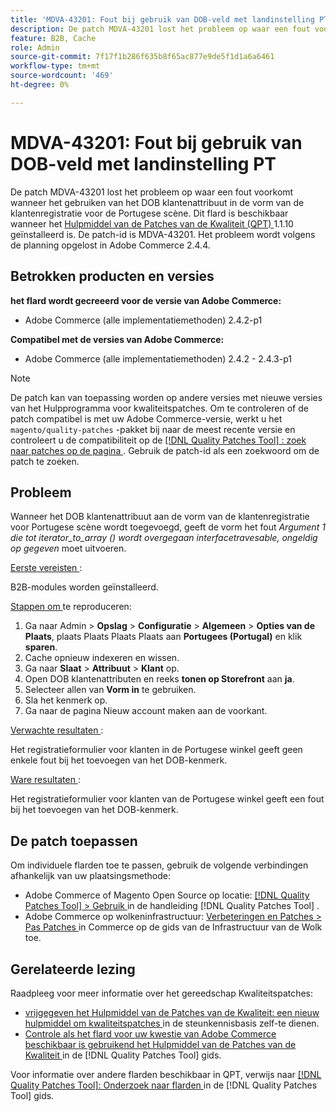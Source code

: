 ```yaml
---
title: 'MDVA-43201: Fout bij gebruik van DOB-veld met landinstelling PT'
description: De patch MDVA-43201 lost het probleem op waar een fout voorkomt wanneer het gebruiken van het DOB klantenattribuut in de vorm van de klantenregistratie voor de Portugese scène. Deze patch is beschikbaar wanneer [Quality Patches Tool (QPT)] (https://experienceleague.adobe.com/en/docs/commerce-knowledge-base/kb/announcements/commerce-announcements/magento-quality-patches-released-new-tool-to-self-serve-quality-patches) 1.1.10 is geïnstalleerd. De patch-id is MDVA-43201. Het probleem wordt volgens de planning opgelost in Adobe Commerce 2.4.4.
feature: B2B, Cache
role: Admin
source-git-commit: 7f17f1b286f635b8f65ac877e9de5f1d1a6a6461
workflow-type: tm+mt
source-wordcount: '469'
ht-degree: 0%

---
```


# MDVA-43201: Fout bij gebruik van DOB-veld met landinstelling PT

De patch MDVA-43201 lost het probleem op waar een fout voorkomt wanneer het gebruiken van het DOB klantenattribuut in de vorm van de klantenregistratie voor de Portugese scène. Dit flard is beschikbaar wanneer het [ Hulpmiddel van de Patches van de Kwaliteit (QPT) ](https://experienceleague.adobe.com/en/docs/commerce-knowledge-base/kb/announcements/commerce-announcements/magento-quality-patches-released-new-tool-to-self-serve-quality-patches) 1.1.10 geïnstalleerd is. De patch-id is MDVA-43201. Het probleem wordt volgens de planning opgelost in Adobe Commerce 2.4.4.

## Betrokken producten en versies

**het flard wordt gecreeerd voor de versie van Adobe Commerce:**

* Adobe Commerce (alle implementatiemethoden) 2.4.2-p1

**Compatibel met de versies van Adobe Commerce:**

* Adobe Commerce (alle implementatiemethoden) 2.4.2 - 2.4.3-p1

>[!NOTE]
>
>De patch kan van toepassing worden op andere versies met nieuwe versies van het Hulpprogramma voor kwaliteitspatches. Om te controleren of de patch compatibel is met uw Adobe Commerce-versie, werkt u het `magento/quality-patches` -pakket bij naar de meest recente versie en controleert u de compatibiliteit op de [[!DNL Quality Patches Tool] : zoek naar patches op de pagina ](https://experienceleague.adobe.com/en/docs/commerce-knowledge-base/kb/announcements/commerce-announcements/magento-quality-patches-released-new-tool-to-self-serve-quality-patches) . Gebruik de patch-id als een zoekwoord om de patch te zoeken.

## Probleem

Wanneer het DOB klantenattribuut aan de vorm van de klantenregistratie voor Portugese scène wordt toegevoegd, geeft de vorm het fout *Argument 1 die tot iterator_to_array () wordt overgegaan interfacetravesable, ongeldig op gegeven* moet uitvoeren.

<u> Eerste vereisten </u>:

B2B-modules worden geïnstalleerd.

<u> Stappen om </u> te reproduceren:

1. Ga naar Admin > **Opslag** > **Configuratie** > **Algemeen** > **Opties van de Plaats**, plaats Plaats Plaats Plaats aan **Portugees (Portugal)** en klik **sparen**.
1. Cache opnieuw indexeren en wissen.
1. Ga naar **Slaat** > **Attribuut** > **Klant** op.
1. Open DOB klantenattributen en reeks **tonen op Storefront** aan **ja**.
1. Selecteer allen van **Vorm in** te gebruiken.
1. Sla het kenmerk op.
1. Ga naar de pagina Nieuw account maken aan de voorkant.

<u> Verwachte resultaten </u>:

Het registratieformulier voor klanten in de Portugese winkel geeft geen enkele fout bij het toevoegen van het DOB-kenmerk.

<u> Ware resultaten </u>:

Het registratieformulier voor klanten van de Portugese winkel geeft een fout bij het toevoegen van het DOB-kenmerk.

## De patch toepassen

Om individuele flarden toe te passen, gebruik de volgende verbindingen afhankelijk van uw plaatsingsmethode:

* Adobe Commerce of Magento Open Source op locatie: [[!DNL Quality Patches Tool]  > Gebruik ](/help/tools/quality-patches-tool/usage.md) in de handleiding [!DNL Quality Patches Tool] .
* Adobe Commerce op wolkeninfrastructuur: [ Verbeteringen en Patches > Pas Patches ](https://experienceleague.adobe.com/docs/commerce-cloud-service/user-guide/develop/upgrade/apply-patches.html) in Commerce op de gids van de Infrastructuur van de Wolk toe.

## Gerelateerde lezing

Raadpleeg voor meer informatie over het gereedschap Kwaliteitspatches:

* [ vrijgegeven het Hulpmiddel van de Patches van de Kwaliteit: een nieuw hulpmiddel om kwaliteitspatches ](https://experienceleague.adobe.com/en/docs/commerce-knowledge-base/kb/announcements/commerce-announcements/magento-quality-patches-released-new-tool-to-self-serve-quality-patches) in de steunkennisbasis zelf-te dienen.
* [ Controle als het flard voor uw kwestie van Adobe Commerce beschikbaar is gebruikend het Hulpmiddel van de Patches van de Kwaliteit ](/help/tools/quality-patches-tool/patches-available-in-qpt/check-patch-for-magento-issue-with-magento-quality-patches.md) in de [!DNL Quality Patches Tool] gids.

Voor informatie over andere flarden beschikbaar in QPT, verwijs naar [[!DNL Quality Patches Tool]: Onderzoek naar flarden ](https://experienceleague.adobe.com/tools/commerce-quality-patches/index.html) in de [!DNL Quality Patches Tool] gids.
